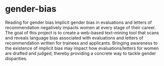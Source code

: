 # gender-bias
Reading for gender bias
Implicit gender bias in evaluations and letters of recommendation negatively impacts women at every stage of their career. The goal of this project is to create a web-based text-mining tool that scans and reveals language bias associated with evaluations and letters of recommendation written for trainees and applicants. Bringing awareness to the existence of implicit bias may impact how evaluations/letters for women are drafted and judged, thereby providing a concrete way to tackle gender disparities.

